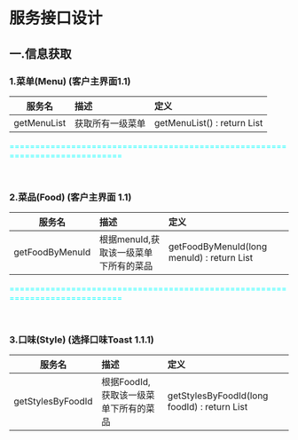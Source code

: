 # 服务接口设计

## 一.信息获取

### 1.菜单(Menu) (客户主界面1.1)
服务名|描述|定义
--|:--|:--
getMenuList | 获取所有一级菜单 | getMenuList() : return List<Menu>

<font color=#00ffff>============================================================================</font>

<br>

### 2.菜品(Food) (客户主界面 1.1)
服务名|描述|定义
--|:--|:--
getFoodByMenuId | 根据menuId,获取该一级菜单下所有的菜品 | getFoodByMenuId(long menuId) : return List<Food>

<font color=#00ffff>============================================================================</font>

<br>

### 3.口味(Style) (选择口味Toast 1.1.1)
服务名|描述|定义
--|:--|:--
getStylesByFoodId | 根据FoodId,获取该一级菜单下所有的菜品 | getStylesByFoodId(long foodId) : return List<Style>

<font color=#00ffff>============================================================================</font>

<br>

### 4.常用菜单(FrequentlyUsedMenu) (常用菜单 1.1.2.1)
服务名|描述|定义
--|:--|:--
getfrequentlyUsedMenuListByUserId | 根据UserId,获取所有常用的菜品的 | getfrequentlyUsedMenuList(long userId) : return List<Food>

<font color=#00ffff>============================================================================</font>

<br>

### 5.获取积分(FrequentlyUsedMenu) (产看积分 1.1.4.1)
服务名|描述|定义
--|:--|:--
getCreditByUserId | 根据UserId,获取用户的积分 | getCreditByUserId(long userId) : return int

<font color=#00ffff>============================================================================</font>

<br>

### 5.点餐记录(orderRecord) (查看订单记录页面 1.1.4.3)
服务名|描述|定义
--|:--|:--
getorderRecordByUserId | 根据UserId,获取用户的点餐记录 | getCreditByUserId(long userId, int index, int limit) : return List<OrderRecord>